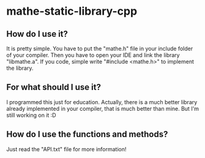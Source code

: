 # mathe-static-library-cpp
## How do I use it?
It is pretty simple. You have to put the "mathe.h" file in your include folder of your compiler. Then you have to open your IDE and link the library "libmathe.a". If you code, simple write "#include <mathe.h>" to implement the library.
## For what should I use it?
I programmed this just for education. Actually, there is a much better library already implemented in your compiler, that is much better than mine. But I'm still working on it :D
## How do I use the functions and methods?
Just read the "API.txt" file for more information!
